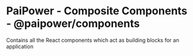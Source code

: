 # PaiPower - Composite Components - @paipower/components

Contains all the React components which act as building blocks for an application

